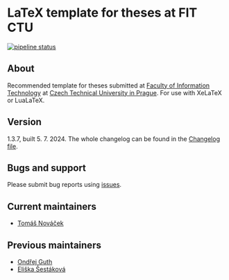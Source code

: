 LaTeX template for theses at FIT CTU
===================================

[![pipeline status](https://gitlab.fit.cvut.cz/theses-templates/FITthesis-LaTeX/badges/master/pipeline.svg)](https://gitlab.fit.cvut.cz/theses-templates/FITthesis-LaTeX/commits/master)


About
-----

Recommended template for theses submitted at [Faculty of Information Technology](https://fit.cvut.cz) at [Czech Technical University in Prague](https://cvut.cz). For use with XeLaTeX or LuaLaTeX.


Version
--------
1.3.7, built 5. 7. 2024. The whole changelog can be found in the [Changelog file](changelog.md).


Bugs and support
--------

Please submit bug reports using [issues](https://gitlab.fit.cvut.cz/theses-templates/FITthesis-LaTeX/issues).

Current maintainers
-------------------

* [Tomáš Nováček](https://usermap.cvut.cz/profile/novacto3)

Previous maintainers
-------------------

* [Ondřej Guth](https://usermap.cvut.cz/profile/guthondr)
* [Eliška Šestáková](https://usermap.cvut.cz/profile/sestaeli)
